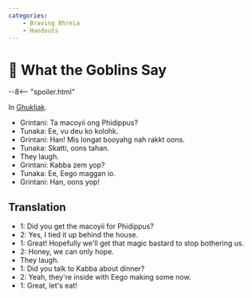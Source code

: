 ```yaml
---
categories:
    - Braving Bhreia
    - Handouts
---
```

# 🔐 What the Goblins Say

--8<-- "spoiler.html"

In [Ghukliak](../../etcetera/ghukliak.md).

- Grintani: Ta macoyii ong Phidippus?
- Tunaka: Ee, vu deu ko kolohk.
- Grintani: Han! Mis longat booyahg nah rakkt oons.
- Tunaka: Skatti, oons tahan.
- They laugh.
- Grintani: Kabba zem yop?
- Tunaka: Ee, Eego maggan io.
- Grintani: Han, oons yop!

## Translation

- 1: Did you get the macoyii for Phidippus?
- 2: Yes, I tied it up behind the house.
- 1: Great! Hopefully we'll get that magic bastard to stop bothering us.
- 2: Honey, we can only hope.
- They laugh.
- 1: Did you talk to Kabba about dinner?
- 2: Yeah, they're inside with Eego making some now.
- 1: Great, let's eat!
